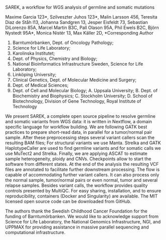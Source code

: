 SAREK, a workflow for WGS analysis of germline and somatic mutations

Maxime Garcia 123*,
Szilveszter Juhos 123*,
Malin Larsson 456,
Teresita Diaz de Ståh l13,
Johanna Sandgren 13,
Jesper Eisfeldt 73,
Sebastian DiLorenzo 85A,
Marcel Martin B3C,
Pall Olason 95A,
Phil Ewels B2C,
Björn Nystedt 95A*,
Monica Nistér 13,
Max Käller 2D,
*Corresponding Author

1. Barntumörbanken, Dept. of Oncology Pathology;
2. Science for Life Laboratory;
3. Karolinska Institutet;
4. Dept. of Physics, Chemistry and Biology;
5. National Bioinformatics Infrastructure Sweden, Science for Life Laboratory;
6. Linköping University;
7. Clinical Genetics, Dept. of Molecular Medicine and Surgery;
8. Dept. of Medical Sciences;
9. Dept. of Cell and Molecular Biology;
A. Uppsala University;
B. Dept. of Biochemistry and Biophysics;
C. Stockholm University;
D. School of Biotechnology, Division of Gene Technology, Royal Institute of Technology

We present SAREK, a complete open source pipeline to resolve germline and somatic variants from WGS data: it is written in Nextflow, a domain specific language for workflow building.
We are following GATK best practices to prepare short-read data, in parallel for a tumor/normal pair sample.
After these preprocessing steps several variant callers scan the resulting BAM files; For structural variants we use Manta.
Strelka and GATK HaplotypeCaller are used to find germline variants and for somatic calls we use MuTect2 and Strelka.
Finally, we are applying ASCAT to estimate sample heterogeneity, ploidy and CNVs.
Checkpoints allow to start the software from different states.
At the end of the analysis the resulting VCF files are annotated to facilitate further downstream processing.
The flow is capable of accommodating further variant callers.
It can also process only the normal sample, tumor/normal pairs or even normal, tumor and several relapse samples.
Besides variant calls, the workflow provides quality controls presented by MultiQC.
For easy sharing, installation, and to ensure reproducibility, containers (Docker and Singularity) are available.
The MIT licensed open source code can be downloaded from GitHub.

The authors thank the Swedish Childhood Cancer Foundation for the funding of Barntumörbanken.
We would like to acknowledge support from Science for Life Laboratory, the National Genomics Infrastructure, NGI, and UPPMAX for providing assistance in massive parallel sequencing and computational infrastructure.
